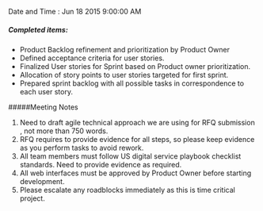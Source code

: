 Date and Time : Jun 18 2015  9:00:00 AM

##### Completed items:
* Product Backlog refinement and prioritization by Product Owner
* Defined acceptance criteria for user stories.
* Finalized User stories for Sprint based on Product owner prioritization.
* Allocation of story points to user stories targeted for first sprint. 
* Prepared sprint backlog with all possible tasks in correspondence to each user story. 

#####Meeting Notes
1. Need to draft agile technical approach we are using for RFQ submission , not more than 750 words.
2. RFQ requires to provide evidence for all steps, so please keep evidence as you perform tasks to avoid rework.
3. All team members must follow US digital service playbook checklist standards. Need to provide evidence as required.
4. All web interfaces must be approved by Product Owner before starting development.
5. Please escalate any roadblocks immediately as this is time critical project.
